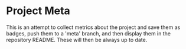 # Project Meta

This is an attempt to collect metrics about the project and save them as badges, push them to a 'meta' branch, and then display them in the repository README. These will then be always up to date.
